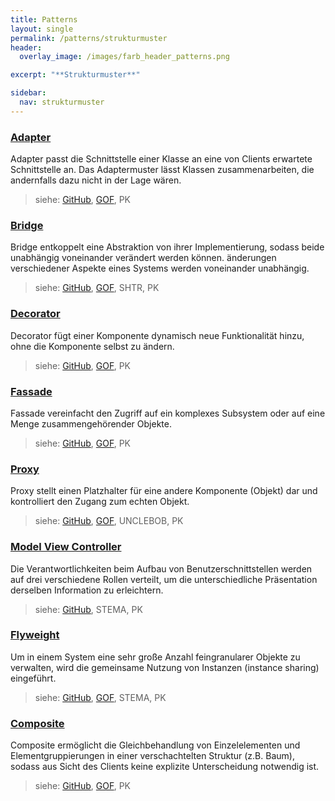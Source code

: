 ```yaml
---
title: Patterns
layout: single
permalink: /patterns/strukturmuster
header:
  overlay_image: /images/farb_header_patterns.png

excerpt: "**Strukturmuster**"

sidebar:
  nav: strukturmuster
---
```


### [Adapter](adapter)
Adapter passt die Schnittstelle einer Klasse an eine von Clients erwartete Schnittstelle an. Das Adaptermuster lässt Klassen zusammenarbeiten, die andernfalls dazu nicht in der Lage wären.

> siehe: [GitHub](https://github.com/KarlEilebrecht/patterns-kompakt-code/blob/main/src/test/java/de/calamanari/pk/adapter/README.md), [GOF](/literature#gof), PK

### [Bridge](bridge)
Bridge entkoppelt eine Abstraktion von ihrer Implementierung, sodass beide unabhängig voneinander verändert werden können. änderungen verschiedener Aspekte eines Systems werden voneinander unabhängig.

> siehe: [GitHub](https://github.com/KarlEilebrecht/patterns-kompakt-code/blob/main/src/test/java/de/calamanari/pk/bridge/README.md), [GOF](/literature#gof), SHTR, PK

### [Decorator](decorator)
Decorator fügt einer Komponente dynamisch neue Funktionalität hinzu, ohne die Komponente selbst zu ändern.

> siehe: [GitHub](https://github.com/KarlEilebrecht/patterns-kompakt-code/blob/main/src/test/java/de/calamanari/pk/decorator/README.md), [GOF](/literature#gof), PK

### [Fassade](fassade)
Fassade vereinfacht den Zugriff auf ein komplexes Subsystem oder auf eine Menge zusammengehörender Objekte.

> siehe: [GitHub](https://github.com/KarlEilebrecht/patterns-kompakt-code/blob/main/src/test/java/de/calamanari/pk/facade/README.md), [GOF](/literature#gof), PK

### [Proxy](proxy)
Proxy stellt einen Platzhalter für eine andere Komponente (Objekt) dar und kontrolliert den Zugang zum echten Objekt.

> siehe: [GitHub](https://github.com/KarlEilebrecht/patterns-kompakt-code/blob/main/src/test/java/de/calamanari/pk/proxy/README.md), [GOF](/literature#gof), UNCLEBOB, PK

### [Model View Controller](modelviewcontroller)
Die Verantwortlichkeiten beim Aufbau von Benutzerschnittstellen werden auf drei verschiedene Rollen verteilt, um die unterschiedliche Präsentation derselben Information zu erleichtern.

> siehe: [GitHub](https://github.com/KarlEilebrecht/patterns-kompakt-code/blob/main/src/test/java/de/calamanari/pk/modelviewcontroller/README.md), STEMA, PK

### [Flyweight](flyweight)
Um in einem System eine sehr große Anzahl feingranularer Objekte zu verwalten, wird die gemeinsame Nutzung von Instanzen (instance sharing) eingeführt.

> siehe: [GitHub](https://github.com/KarlEilebrecht/patterns-kompakt-code/blob/main/src/test/java/de/calamanari/pk/flyweight/README.md), [GOF](/literature#gof), STEMA, PK

### [Composite](composite)
Composite ermöglicht die Gleichbehandlung von Einzelelementen und Elementgruppierungen in einer verschachtelten Struktur (z.B. Baum), sodass aus Sicht des Clients keine explizite Unterscheidung notwendig ist.

> siehe: [GitHub](https://github.com/KarlEilebrecht/patterns-kompakt-code/blob/main/src/test/java/de/calamanari/pk/composite/README.md), [GOF](/literature#gof), PK

